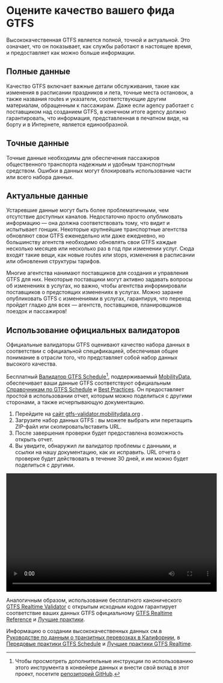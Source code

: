 # Оцените качество вашего фида GTFS 
 
 Высококачественная GTFS является полной, точной и актуальной. Это означает, что он показывает, как службы работают в настоящее время, и предоставляет как можно больше информации. 
 
## Полные данные 
 
 Качество GTFS включает важные детали обслуживания, такие как изменения в расписании праздников и лета, точные места остановок, а также названия routes и указатели, соответствующие другим материалам, обращенным к пассажирам. Даже если agency работает с поставщиком над созданием GTFS, в конечном итоге agency должно гарантировать, что информация, представленная в печатном виде, на борту и в Интернете, является единообразной. 
 
## Точные данные 
 
 Точные данные необходимы для обеспечения пассажиров общественного транспорта надежным и удобным транспортным средством. Ошибки в данных могут блокировать использование части или всего набора данных. 
 
## Актуальные данные 
 
 Устаревшие данные могут быть более проблематичными, чем отсутствие доступных каналов. Недостаточно просто опубликовать информацию — она должна соответствовать тому, что видит и испытывает гонщик. Некоторые крупнейшие транспортные агентства обновляют свои GTFS еженедельно или даже ежедневно, но большинству агентств необходимо обновлять свои GTFS каждые несколько месяцев или несколько раз в год при изменении услуг. Сюда входят такие вещи, как новые routes или stops, изменения в расписании или обновления структуры тарифов. 
 
 Многие агентства нанимают поставщиков для создания и управления GTFS для них. Некоторые поставщики могут активно задавать вопросы об изменениях в услугах, но важно, чтобы агентства информировали поставщиков о предстоящих изменениях в услугах. Можно заранее опубликовать GTFS с изменениями в услугах, гарантируя, что переход пройдет гладко для всех — агентств, поставщиков, планировщиков поездок и пассажиров! 
 
## Использование официальных валидаторов 
 
 Официальные валидаторы GTFS оценивают качество набора данных в соответствии с официальной спецификацией, обеспечивая общее понимание в отрасли того, что представляет собой набор данных высокого качества. 
 
 Бесплатный [Валидатор GTFS Schedule](https://gtfs-validator.mobilitydata.org/)[^1], поддерживаемый [MobilityData](https://mobilitydata.org/), обеспечивает ваши данные GTFS соответствуют официальным [Справочникам по GTFS Schedule](../../documentation/schedule/reference/) и [Best Practices](../../documentation/schedule/schedule_best_practices). Он предоставляет простой в использовании отчет, которым можно поделиться с другими сторонами, а также исчерпывающую документацию. 
 
<div class="usage"> 
<div class="usage-list"> 
<ol> 
<li> Перейдите на <a href="https://gtfs-validator.mobilitydata.org/">сайт gtfs-validator.mobilitydata.org</a> .</li> 
<li> Загрузите набор данных GTFS : вы можете выбрать или перетащить ZIP-файл или скопировать/вставить URL.</li> 
<li> После завершения проверки будет предоставлена ​​возможность открыть отчет.</li> 
<li> Вы увидите, обнаружил ли валидатор проблемы с данными, и ссылки на нашу документацию, как их исправить. URL отчета о проверке будет действовать в течение 30 дней, и им можно будет поделиться с другими.</li> 
</ol> 
</div> 
<div class="usage-video"> 
<video class="center" width="560" height="315" controls> 
<source src="../../assets/validator_demo_large.mp4" type="video/mp4"> 
</video> 
</div> 
</div> 
 
 Аналогичным образом, использование бесплатного канонического [GTFS Realtime Validator](https://github.com/MobilityData/gtfs-realtime-validator) с открытым исходным кодом гарантирует соответствие ваших данных GTFS официальному [GTFS Realtime Reference](../../documentation/realtime/reference/) и [Лучшие практики](../../documentation/realtime/realtime_best_practices). 
 
 Информацию о создании высококачественных данных см.в [Руководстве по данным о транзитных перевозках в Калифорнии](https://dot.ca.gov/cal-itp/california-transit-data-guidelines), в [Передовые практики GTFS Schedule](../../documentation/schedule/schedule_best_practices) и [Лучшие практики GTFS Realtime](../../documentation/realtime/realtime_best_practices). 
 
 [^1]: Чтобы просмотреть дополнительные инструкции по использованию этого инструмента в конвейере данных и внести свой вклад в этот проект, посетите [репозиторий GitHub](https://github.com/MobilityData/gtfs-validator ). 
 


